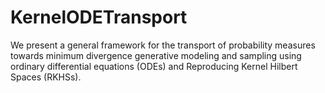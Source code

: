 # KernelODETransport
We present a general framework for the transport of probability measures towards minimum divergence generative modeling and sampling using ordinary differential equations (ODEs) and Reproducing Kernel Hilbert Spaces (RKHSs).  
